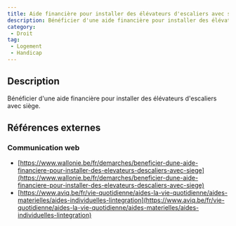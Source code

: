 ```yaml
---
title: Aide financière pour installer des élévateurs d'escaliers avec siège
description: Bénéficier d'une aide financière pour installer des élévateurs d'escaliers avec siège
category: 
 - Droit
tag: 
 - Logement
 - Handicap
---
```


## Description

Bénéficier d'une aide financière pour installer des élévateurs d'escaliers avec siège.

## Références externes 

### Communication web

- [https://www.wallonie.be/fr/demarches/beneficier-dune-aide-financiere-pour-installer-des-elevateurs-descaliers-avec-siege](https://www.wallonie.be/fr/demarches/beneficier-dune-aide-financiere-pour-installer-des-elevateurs-descaliers-avec-siege)
- [https://www.aviq.be/fr/vie-quotidienne/aides-la-vie-quotidienne/aides-materielles/aides-individuelles-lintegration](https://www.aviq.be/fr/vie-quotidienne/aides-la-vie-quotidienne/aides-materielles/aides-individuelles-lintegration)


